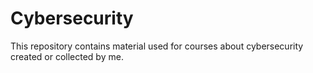 # Cybersecurity 
This repository contains material used for courses about cybersecurity created or collected by me.